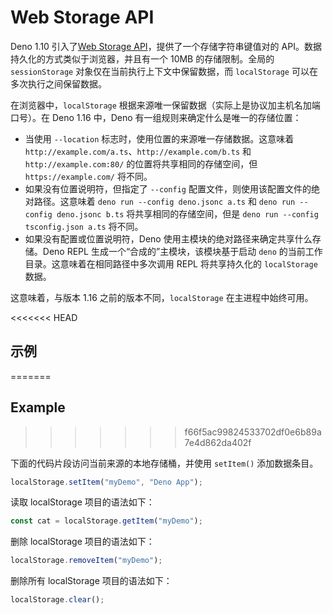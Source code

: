 # Web Storage API

Deno 1.10
引入了[Web Storage API](https://developer.mozilla.org/en-US/docs/Web/API/Web_Storage_API)，提供了一个存储字符串键值对的
API。数据持久化的方式类似于浏览器，并且有一个 10MB 的存储限制。全局的
`sessionStorage` 对象仅在当前执行上下文中保留数据，而 `localStorage`
可以在多次执行之间保留数据。

在浏览器中，`localStorage`
根据来源唯一保留数据（实际上是协议加主机名加端口号）。在 Deno 1.16 中，Deno
有一组规则来确定什么是唯一的存储位置：

- 当使用 `--location` 标志时，使用位置的来源唯一存储数据。这意味着
  `http://example.com/a.ts`、`http://example.com/b.ts` 和
  `http://example.com:80/` 的位置将共享相同的存储空间，但 `https://example.com/`
  将不同。
- 如果没有位置说明符，但指定了 `--config`
  配置文件，则使用该配置文件的绝对路径。这意味着
  `deno run --config deno.jsonc a.ts` 和 `deno run --config deno.jsonc b.ts`
  将共享相同的存储空间，但是 `deno run --config tsconfig.json a.ts` 将不同。
- 如果没有配置或位置说明符，Deno 使用主模块的绝对路径来确定共享什么存储。Deno
  REPL 生成一个“合成的”主模块，该模块基于启动 `deno`
  的当前工作目录。这意味着在相同路径中多次调用 REPL 将共享持久化的
  `localStorage` 数据。

这意味着，与版本 1.16 之前的版本不同，`localStorage` 在主进程中始终可用。

<<<<<<< HEAD
## 示例
=======
## Example
>>>>>>> f66f5ac99824533702df0e6b89a7e4d862da402f

下面的代码片段访问当前来源的本地存储桶，并使用 `setItem()` 添加数据条目。

```ts
localStorage.setItem("myDemo", "Deno App");
```

读取 localStorage 项目的语法如下：

```ts
const cat = localStorage.getItem("myDemo");
```

删除 localStorage 项目的语法如下：

```ts
localStorage.removeItem("myDemo");
```

删除所有 localStorage 项目的语法如下：

```ts
localStorage.clear();
```
